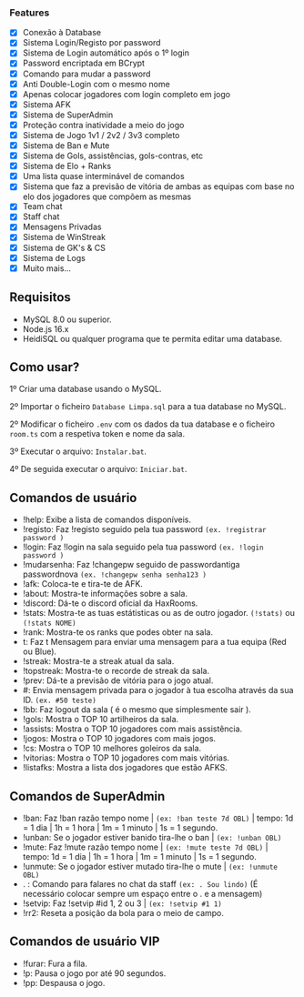 ### Features

- [x] Conexão à Database
- [x] Sistema Login/Registo por password
- [x] Sistema de Login automático após o 1º login
- [x] Password encriptada em BCrypt
- [x] Comando para mudar a password
- [x] Anti Double-Login com o mesmo nome
- [x] Apenas colocar jogadores com login completo em jogo
- [x] Sistema AFK
- [x] Sistema de SuperAdmin
- [x] Proteção contra inatividade a meio do jogo
- [x] Sistema de Jogo 1v1 / 2v2 / 3v3 completo
- [x] Sistema de Ban e Mute
- [x] Sistema de Gols, assistências, gols-contras, etc
- [x] Sistema de Elo + Ranks
- [x] Uma lista quase interminável de comandos
- [x] Sistema que faz a previsão de vitória de ambas as equipas com base no elo dos jogadores que compõem as mesmas
- [x] Team chat
- [x] Staff chat
- [x] Mensagens Privadas 
- [x] Sistema de WinStreak
- [x] Sistema de GK's & CS
- [x] Sistema de Logs
- [x] Muito mais... 

## Requisitos
- MySQL 8.0 ou superior.
- Node.js 16.x
- HeidiSQL ou qualquer programa que te permita editar uma database.

## Como usar?

1º Criar uma database usando o MySQL.

2º Importar o ficheiro `Database Limpa.sql` para a tua database no MySQL.

2º Modificar o ficheiro `.env` com os dados da tua database e o ficheiro `room.ts` com a respetiva token e nome da sala.

3º Executar o arquivo: `Instalar.bat`.

4º De seguida executar o arquivo: `Iniciar.bat`.

## Comandos de usuário

- !help: Exibe a lista de comandos disponíveis.
- !registo: Faz !registo seguido pela tua password `(ex. !registrar password )`
- !login: Faz !login na sala seguido pela tua password `(ex. !login password )`
- !mudarsenha: Faz !changepw seguido de passwordantiga passwordnova `(ex. !changepw senha senha123 )`
- !afk: Coloca-te e tira-te de AFK.
- !about: Mostra-te informações sobre a sala.
- !discord: Dá-te o discord oficial da HaxRooms.
- !stats: Mostra-te as tuas estátisticas ou as de outro jogador. `(!stats)` ou `(!stats NOME)`
- !rank: Mostra-te os ranks que podes obter na sala.
- t: Faz t Mensagem para enviar uma mensagem para a tua equipa (Red ou Blue).
- !streak: Mostra-te a streak atual da sala.
- !topstreak: Mostra-te o recorde de streak da sala.
- !prev: Dá-te a previsão de vitória para o jogo atual.
- #: Envia mensagem privada para o jogador à tua escolha através da sua ID. `(ex. #50 teste)`
- !bb: Faz logout da sala ( é o mesmo que simplesmente sair ).
- !gols: Mostra o TOP 10 artilheiros da sala.
- !assists: Mostra o TOP 10 jogadores com mais assistência.
- !jogos: Mostra o TOP 10 jogadores com mais jogos.
- !cs: Mostra o TOP 10 melhores goleiros da sala.
- !vitorias: Mostra o TOP 10 jogadores com mais vitórias.
- !listafks: Mostra a lista dos jogadores que estão AFKS.

## Comandos de SuperAdmin

- !ban: Faz !ban razão tempo nome | `(ex: !ban teste 7d OBL)` | tempo: 1d = 1 dia | 1h = 1 hora | 1m = 1 minuto | 1s = 1 segundo.
- !unban: Se o jogador estiver banido tira-lhe o ban | `(ex: !unban OBL)`
- !mute: Faz !mute razão tempo nome | `(ex: !mute teste 7d OBL)` | tempo: 1d = 1 dia | 1h = 1 hora | 1m = 1 minuto | 1s = 1 segundo.
- !unmute: Se o jogador estiver mutado tira-lhe o mute | `(ex: !unmute OBL)`
- . : Comando para falares no chat da staff `(ex: . Sou lindo)` (É necessário colocar sempre um espaço entre o . e a mensagem)
- !setvip: Faz !setvip #id 1, 2 ou 3 | `(ex: !setvip #1 1)`
- !rr2: Reseta a posição da bola para o meio de campo.

## Comandos de usuário VIP

- !furar: Fura a fila.
- !p: Pausa o jogo por até 90 segundos.
- !pp: Despausa o jogo.
